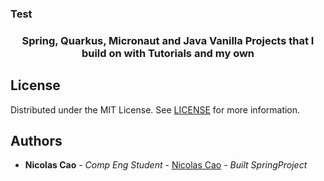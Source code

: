 <p align="center">
  <h3> Test </h3>
  <h3 align="center">Spring, Quarkus, Micronaut and Java Vanilla Projects that I build on with Tutorials and my own</h3>
</p>

## License

Distributed under the MIT License. See [LICENSE](https://github.com/DeTiveNC/SpringBootandJavaProjects/blob/main/LICENSE) for more information.

## Authors

- **Nicolas Cao** - _Comp Eng Student_ - [Nicolas Cao](https://github.com/detivenc) - _Built SpringProject_
